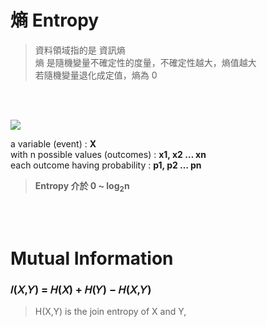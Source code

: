 # 熵 Entropy
> 資料領域指的是 資訊熵  
> 熵 是隨機變量不確定性的度量，不確定性越大，熵值越大  
> 若隨機變量退化成定值，熵為 0

</br></br>

<img src="https://user-images.githubusercontent.com/86312099/123638361-ae1cb680-d851-11eb-8456-c635549bd32d.png" width="" height="">

</br>

a variable (event) : **X**   
with n possible values (outcomes) : **x1, x2 … xn**   
each outcome having probability : **p1, p2 … pn**    

> **Entropy 介於 0 ~ log<sub>2</sub>n**

</br></br>

# Mutual Information
### 𝐼(𝑋,𝑌) = 𝐻(𝑋) + 𝐻(𝑌) − 𝐻(𝑋,𝑌)
> H(X,Y) is the join entropy of X and Y, 





